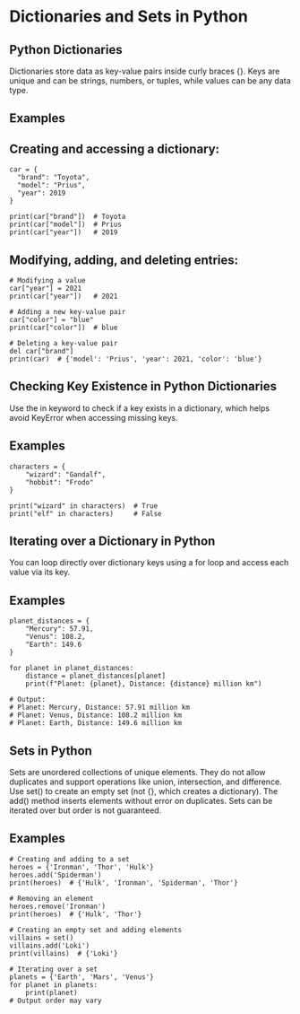 # Dictionaries and Sets in Python

## Python Dictionaries

Dictionaries store data as key-value pairs inside curly braces {}. Keys are unique and can be strings, numbers, or tuples, while values can be any data type.

## Examples

## Creating and accessing a dictionary:

    car = {
      "brand": "Toyota",
      "model": "Prius",
      "year": 2019
    }

    print(car["brand"])  # Toyota
    print(car["model"])  # Prius
    print(car["year"])   # 2019

## Modifying, adding, and deleting entries:

    # Modifying a value
    car["year"] = 2021
    print(car["year"])   # 2021

    # Adding a new key-value pair
    car["color"] = "blue"
    print(car["color"])  # blue

    # Deleting a key-value pair
    del car["brand"]
    print(car)  # {'model': 'Prius', 'year': 2021, 'color': 'blue'}

## Checking Key Existence in Python Dictionaries

Use the in keyword to check if a key exists in a dictionary, which helps avoid KeyError when accessing missing keys.

## Examples

    characters = {
        "wizard": "Gandalf",
        "hobbit": "Frodo"
    }

    print("wizard" in characters)  # True
    print("elf" in characters)     # False

## Iterating over a Dictionary in Python

You can loop directly over dictionary keys using a for loop and access each value via its key.

## Examples

    planet_distances = {
        "Mercury": 57.91,
        "Venus": 108.2,
        "Earth": 149.6
    }

    for planet in planet_distances:
        distance = planet_distances[planet]
        print(f"Planet: {planet}, Distance: {distance} million km")

    # Output:
    # Planet: Mercury, Distance: 57.91 million km
    # Planet: Venus, Distance: 108.2 million km
    # Planet: Earth, Distance: 149.6 million km

## Sets in Python

Sets are unordered collections of unique elements. They do not allow duplicates and support operations like union, intersection, and difference. Use set() to create an empty set (not {}, which creates a dictionary). The add() method inserts elements without error on duplicates. Sets can be iterated over but order is not guaranteed.

## Examples

    # Creating and adding to a set
    heroes = {'Ironman', 'Thor', 'Hulk'}
    heroes.add('Spiderman')
    print(heroes)  # {'Hulk', 'Ironman', 'Spiderman', 'Thor'}

    # Removing an element
    heroes.remove('Ironman')
    print(heroes)  # {'Hulk', 'Thor'}

    # Creating an empty set and adding elements
    villains = set()
    villains.add('Loki')
    print(villains)  # {'Loki'}

    # Iterating over a set
    planets = {'Earth', 'Mars', 'Venus'}
    for planet in planets:
        print(planet)
    # Output order may vary

